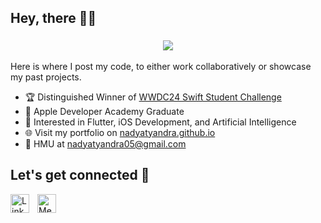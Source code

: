 ## Hey, there 👋🏻

<h3 align="center">
<img src="https://readme-typing-svg.herokuapp.com/?lines=I'm+Nadya+Tyandra;A+Software+Engineer;An+AI+Enthusiast&font=JetBrains%20Mono&width=280&height=45&color=EFE0C6&vCenter=true&size=21">
</h3>

Here is where I post my code, to either work collaboratively or showcase my past projects.
- 🏆 Distinguished Winner of [WWDC24 Swift Student Challenge](https://www.wwdcscholars.com/s/95CBA613-AF0A-4D98-BA4B-FC9B6B42C17D/2024)
- 🍎 Apple Developer Academy Graduate
- 🧠 Interested in Flutter, iOS Development, and Artificial Intelligence
- 🌐 Visit my portfolio on [nadyatyandra.github.io](https://nadyatyandra.github.io)
- 📩 HMU at [nadyatyandra05@gmail.com](mailto:nadyatyandra05@gmail.com)

## Let's get connected 🔗
<a href="https://www.linkedin.com/in/nadyatyandra">
<img align="left" alt="LinkedIn" width="30px" style="padding-right:10px;" src="https://cdn.jsdelivr.net/gh/devicons/devicon/icons/linkedin/linkedin-original.svg"/></a>

<a href="https://medium.com/@nadyatyandra">
<img align="left" alt="Medium" width="30px" style="padding-right:10px;" src="https://raw.githubusercontent.com/rahuldkjain/github-profile-readme-generator/master/src/images/icons/Social/medium.svg"/></a>
